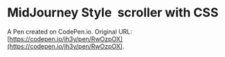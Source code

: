 # MidJourney Style <img> scroller with CSS

A Pen created on CodePen.io. Original URL: [https://codepen.io/jh3y/pen/RwOzpOX](https://codepen.io/jh3y/pen/RwOzpOX).

